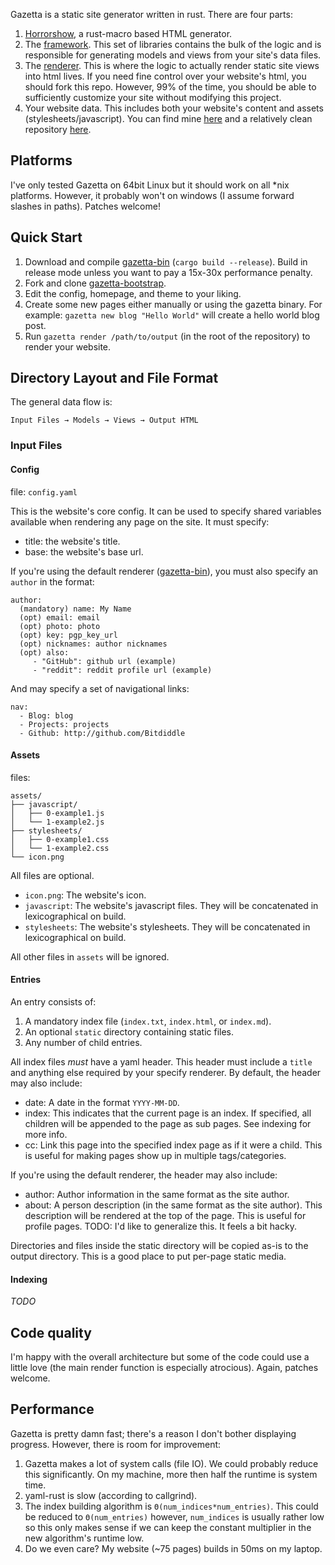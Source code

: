 Gazetta is a static site generator written in rust. There are four parts:

1. [Horrorshow][horrorshow], a rust-macro based HTML generator.
2. The [framework][framework]. This set of libraries contains the bulk of the
   logic and is responsible for generating models and views from your site's
   data files.
3. The [renderer][bin]. This is where the logic to actually render static site
   views into html lives. If you need fine control over your website's html, you
   should fork this repo. However, 99% of the time, you should be able to
   sufficiently customize your site without modifying this project.
4. Your website data. This includes both your website's content and assets
   (stylesheets/javascript). You can find mine [here][data] and a relatively
   clean repository [here][bootstrap].

## Platforms

I've only tested Gazetta on 64bit Linux but it should work on all *nix
platforms. However, it probably won't on windows (I assume forward slashes in
paths). Patches welcome!

## Quick Start

1. Download and compile [gazetta-bin][bin] (`cargo build --release`). Build in
   release mode unless you want to pay a 15x-30x performance penalty.
2. Fork and clone [gazetta-bootstrap][bootstrap].
3. Edit the config, homepage, and theme to your liking.
4. Create some new pages either manually or using the gazetta binary. For
   example: `gazetta new blog "Hello World"` will create a hello world blog
   post.
5. Run `gazetta render /path/to/output` (in the root of the repository) to
   render your website.

## Directory Layout and File Format

The general data flow is:

    Input Files → Models → Views → Output HTML

### Input Files

#### Config

file: `config.yaml`

This is the website's core config. It can be used to specify shared variables
available when rendering any page on the site. It must specify:

* title: the website's title.
* base: the website's base url.

If you're using the default renderer ([gazetta-bin][bin]), you must also specify
an `author` in the format:

```
author:
  (mandatory) name: My Name
  (opt) email: email
  (opt) photo: photo
  (opt) key: pgp_key_url
  (opt) nicknames: author nicknames
  (opt) also: 
     - "GitHub": github url (example)
     - "reddit": reddit profile url (example)
```

And may specify a set of navigational links:

```
nav:
  - Blog: blog
  - Projects: projects
  - Github: http://github.com/Bitdiddle
```

#### Assets

files:

```
assets/
├── javascript/
│   ├── 0-example1.js
│   └── 1-example2.js
├── stylesheets/
│   ├── 0-example1.css
│   └── 1-example2.css
└── icon.png
```

All files are optional.

* `icon.png`: The website's icon.
* `javascript`: The website's javascript files. They will be concatenated
  in lexicographical on build.
* `stylesheets`: The website's stylesheets. They will be concatenated in
  lexicographical on build.

All other files in `assets` will be ignored.

#### Entries

An entry consists of:

1. A mandatory index file (`index.txt`, `index.html`, or `index.md`).
2. An optional `static` directory containing static files.
3. Any number of child entries.

All index files *must* have a yaml header. This header must include a `title`
and anything else required by your specify renderer. By default, the header may
also include:

* date: A date in the format `YYYY-MM-DD`.
* index: This indicates that the current page is an index. If specified, all
  children will be appended to the page as sub pages. See indexing for more
  info.
* cc: Link this page into the specified index page as if it were a child. This
  is useful for making pages show up in multiple tags/categories.

If you're using the default renderer, the header may also include:

* author: Author information in the same format as the site author.
* about: A person description (in the same format as the site author). This
  description will be rendered at the top of the page. This is useful for
  profile pages. TODO: I'd like to generalize this. It feels a bit hacky.

Directories and files inside the static directory will be copied as-is to the
output directory. This is a good place to put per-page static media. 

#### Indexing

*TODO*

## Code quality

I'm happy with the overall architecture but some of the code could use a little
love (the main render function is especially atrocious). Again, patches welcome.

## Performance

Gazetta is pretty damn fast; there's a reason I don't bother displaying
progress. However, there is room for improvement:

1. Gazetta makes a lot of system calls (file IO). We could probably reduce this
   significantly. On my machine, more then half the runtime is system time.
2. yaml-rust is slow (according to callgrind).
3. The index building algorithm is `Θ(num_indices*num_entries)`. This could be
   reduced to `Θ(num_entries)` however, `num_indices` is usually rather low so
   this only makes sense if we can keep the constant multiplier in the new
   algorithm's runtime low.
4. Do we even care? My website (~75 pages) builds in 50ms on my laptop.


[framework]: https://github.com/Stebalien/gazetta
[bin]: https://github.com/Stebalien/gazetta-bin
[data]: https://github.com/Stebalien/www
[horrorshow]: https://github.com/Stebalien/horrorshow-rs
[bootstrap]: https://github.com/Stebalien/gazetta-bootstrap
